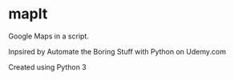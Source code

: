 # mapIt
Google Maps in a script.

Inpsired by Automate the Boring Stuff with Python on Udemy.com

Created using Python 3 



